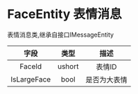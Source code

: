 # FaceEntity 表情消息

表情消息类,继承自接口IMessageEntity

|    字段     |  类型  |     描述     |
| :---------: | :----: | :----------: |
|   FaceId    | ushort |    表情ID    |
| IsLargeFace |  bool  | 是否为大表情 |

